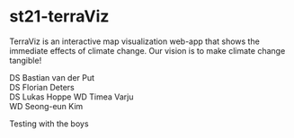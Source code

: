 # st21-terraViz

TerraViz is an interactive map visualization web-app that shows the immediate effects of climate change.
Our vision is to make climate change tangible!

DS Bastian van der Put  
DS Florian Deters  
DS Lukas Hoppe
WD Timea Varju  
WD Seong-eun Kim

Testing with the boys
